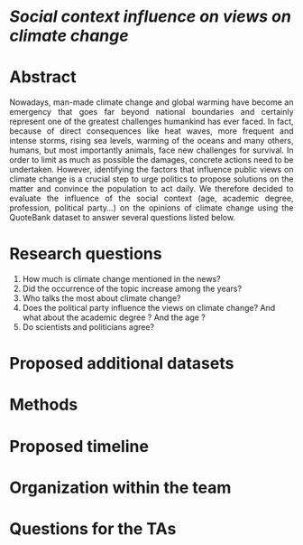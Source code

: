 # *Social context influence on views on climate change*
# Abstract
<div style="text-align: justify"> Nowadays, man-made climate change and global warming have become an emergency that goes far beyond national boundaries and certainly represent one of the greatest challenges humankind has ever faced. In fact, because of direct consequences like heat waves, more frequent and intense storms, rising sea levels, warming of the oceans and many others, humans, but most importantly animals, face new challenges for survival. In order to limit as much as possible the damages, concrete actions need to be undertaken. However, identifying the factors that influence public views on climate change is a crucial step to urge politics to propose solutions on the matter and convince the population to act daily. We therefore decided to evaluate the influence of the social context (age, academic degree, profession, political party…) on the opinions of climate change using the QuoteBank dataset to answer several questions listed below. </div>

# Research questions
1.	How much is climate change mentioned in the news? 
2.	Did the occurrence of the topic increase among the years?
3.	Who talks the most about climate change?
4.	Does the political party influence the views on climate change? And what about the academic degree ? And the age ?
5.	Do scientists and politicians agree?

# Proposed additional datasets

# Methods

# Proposed timeline

# Organization within the team

# Questions for the TAs
